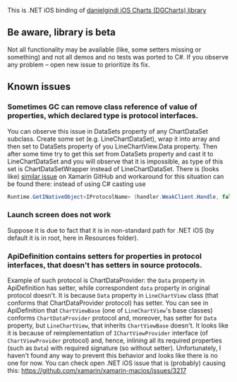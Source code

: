 This is .NET iOS binding of [danielgindi iOS Charts (DGCharts) library](https://github.com/danielgindi/Charts)

## Be aware, library is beta

Not all functionality may be available (like, some setters missing or something) and not all demos and no tests was
ported to C#. If you observe any problem – open new issue to prioritize its fix.

## Known issues

### Sometimes GC can remove class reference of value of properties, which declared type is protocol interfaces.
You can observe this issue in DataSets property of any ChartDataSet subclass. Create some set
(e.g. LineChartDataSet), wrap it into array and then set to DataSets property of you LineChartView.Data property.
Then after some time try to get this set from DataSets property and cast it to LineChartDataSet and you will observe that
it is impossible, as type of this set is ChartDataSetWrapper instead of LineChartDataSet.
There is (looks like) [similar issue](https://github.com/xamarin/xamarin-macios/issues/3887) on Xamarin GitHub and
workaround for this situation can be found there: instead of using C# casting use
```csharp
Runtime.GetINativeObject<IProtocolName> (handler.WeakClient.Handle, false);
```

### Launch screen does not work
Suppose it is due to fact that it is in non-standard path for .NET iOS (by default it is in root, here in Resources folder).

### ApiDefinition contains setters for properties in protocol interfaces, that doesn't has setters in source protocols.
Example of such protocol is ChartDataProvider: the `Data` property in ApiDefinition has setter, while correspondent
`data` property in original protocol doesn't. It is because `Data` property in `LineChartView` class 
(that conforms that ChartDataProvider protocol) has setter.
You can see in ApiDefinition that `ChartViewBase` (one of `LineChartView`'s base classes) conforms `ChartDataProvider`
protocol and, moreover, has setter for `Data` property, but `LineChartView`, that inherits `ChartViewBase` doesn't.
It looks like it is because of reimplementation of `IChartViewProvider` interface (of `ChartViewProvider` protocol) and,
hence, inlining all its required properties (such as `Data`) with required signature (so without setter).
Unfortunately, I haven't found any way to prevent this behavior and looks like there is no one for now.
You can check open .NET iOS issue that is (probably) causing this: https://github.com/xamarin/xamarin-macios/issues/3217
